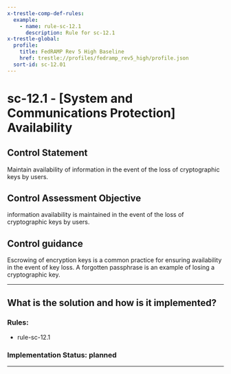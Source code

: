 ```yaml
---
x-trestle-comp-def-rules:
  example:
    - name: rule-sc-12.1
      description: Rule for sc-12.1
x-trestle-global:
  profile:
    title: FedRAMP Rev 5 High Baseline
    href: trestle://profiles/fedramp_rev5_high/profile.json
  sort-id: sc-12.01
---
```


# sc-12.1 - \[System and Communications Protection\] Availability

## Control Statement

Maintain availability of information in the event of the loss of cryptographic keys by users.

## Control Assessment Objective

information availability is maintained in the event of the loss of cryptographic keys by users.

## Control guidance

Escrowing of encryption keys is a common practice for ensuring availability in the event of key loss. A forgotten passphrase is an example of losing a cryptographic key.

______________________________________________________________________

## What is the solution and how is it implemented?

<!-- For implementation status enter one of: implemented, partial, planned, alternative, not-applicable -->

<!-- Note that the list of rules under ### Rules: is read-only and changes will not be captured after assembly to JSON -->

<!-- Add control implementation description here for control: sc-12.1 -->

### Rules:

  - rule-sc-12.1

### Implementation Status: planned

______________________________________________________________________
